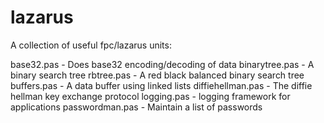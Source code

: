 # lazarus
A collection of useful fpc/lazarus units:

base32.pas - Does base32 encoding/decoding of data
binarytree.pas - A binary search tree
rbtree.pas - A red black balanced binary search tree
buffers.pas - A data buffer using linked lists
diffiehellman.pas - The diffie hellman key exchange protocol
logging.pas - logging framework for applications
passwordman.pas - Maintain a list of passwords
